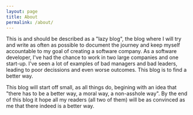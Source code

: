 ```yaml
---
layout: page
title: About
permalink: /about/
---
```


This is and should be described as a "lazy blog", the blog where I will try and write as often as possible
to document the journey and keep myself accountable to my goal of creating a software company. As a software
developer, I've had the chance to work in two large companies and one start-up. I've seen a lot of examples of bad managers and bad leaders, leading to poor decissions and even worse outcomes. This blog is to find a
better way.

This blog will start off small, as all things do, begining with an idea that "there has to be a better way,
a moral way, a non-asshole way". By the end of this blog it hope all my readers (all two of them) will be 
as convinced as me that there indeed is a better way. 

